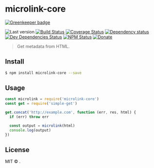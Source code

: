 # microlink-core

[![Greenkeeper badge](https://badges.greenkeeper.io/microlinkhq/microlink-core.svg)](https://greenkeeper.io/)

![Last version](https://img.shields.io/github/tag/microlinkhq/microlink-core.svg?style=flat-square)
[![Build Status](https://img.shields.io/travis/microlinkhq/microlink-core/master.svg?style=flat-square)](https://travis-ci.org/microlinkhq/microlink-core)
[![Coverage Status](https://img.shields.io/coveralls/microlinkhq/microlink-core.svg?style=flat-square)](https://coveralls.io/github/microlinkhq/microlink-core)
[![Dependency status](https://img.shields.io/david/microlinkhq/microlink-core.svg?style=flat-square)](https://david-dm.org/microlinkhq/microlink-core)
[![Dev Dependencies Status](https://img.shields.io/david/dev/microlinkhq/microlink-core.svg?style=flat-square)](https://david-dm.org/microlinkhq/microlink-core#info=devDependencies)
[![NPM Status](https://img.shields.io/npm/dm/microlink-core.svg?style=flat-square)](https://www.npmjs.org/package/microlink-core)
[![Donate](https://img.shields.io/badge/donate-paypal-blue.svg?style=flat-square)](https://paypal.me/microlinkhq)

> Get metadata from HTML.

## Install

```bash
$ npm install microlink-core --save
```

## Usage

```js
const microlink = require('microlink-core')
const get = require('simple-get')

get.concat('http://example.com', function (err, res, html) {
  if (err) throw err

  const output = microlink(html)
  console.log(output)
})
```
## License

MIT © [](https://github.com/microlinkhq).
